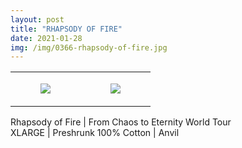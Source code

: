 ```yaml
---
layout: post
title: "RHAPSODY OF FIRE"
date: 2021-01-28
img: /img/0366-rhapsody-of-fire.jpg
---
```




<table style="width:100%;"><tr><td style="vertical-align:top;">
      <figure class="tmblr-full" data-orig-height="2048" data-orig-width="1365" data-orig-src="https://concertshirts.netlify.app/shirts/0366/0366-01.jpg"><img src="https://64.media.tumblr.com/4cf74ff6dbaef3ce245f3c24f4a53cf7/a455e55d96ca7e87-e5/s540x810/3dc3e925933ede18eda310a6dde2d71404d84e0a.jpg" data-orig-height="2048" data-orig-width="1365" data-orig-src="https://concertshirts.netlify.app/shirts/0366/0366-01.jpg"/></figure></td>
    <td style="vertical-align:top;">
      <figure class="tmblr-full" data-orig-height="2048" data-orig-width="1365" data-orig-src="https://concertshirts.netlify.app/shirts/0366/0366-02.jpg"><img src="https://64.media.tumblr.com/940a7b306ad49370e16d633d73f0a1c1/a455e55d96ca7e87-c1/s540x810/a1cfccf6c9fc947a1cc29d1eb5da833bd977aae0.jpg" data-orig-height="2048" data-orig-width="1365" data-orig-src="https://concertshirts.netlify.app/shirts/0366/0366-02.jpg"/></figure></td>
  </tr></table><p>
  Rhapsody of Fire | From Chaos to Eternity World Tour<br/>XLARGE | Preshrunk 100% Cotton | Anvil
</p>
